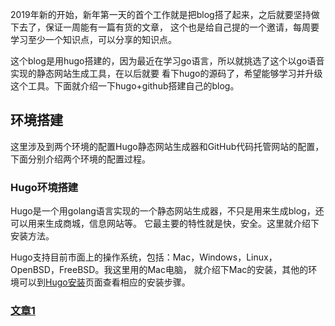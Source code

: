 2019年新的开始，新年第一天的首个工作就是把blog搭了起来，之后就要坚持做下去了，保证一周能有一篇有货的文章，
这个也是给自己提的一个邀请，每周要学习至少一个知识点，可以分享的知识点。

这个blog是用hugo搭建的，因为最近在学习go语言，所以就挑选了这个以go语音实现的静态网站生成工具，在以后就要
看下hugo的源码了，希望能够学习并升级这个工具。下面就介绍一下hugo+github搭建自己的blog。

## 环境搭建

这里涉及到两个环境的配置Hugo静态网站生成器和GitHub代码托管网站的配置，下面分别介绍两个环境的配置过程。

### Hugo环境搭建

Hugo是一个用golang语言实现的一个静态网站生成器，不只是用来生成blog，还可以用来生成商城，信息网站等。
它最主要的特性就是快，安全。这里就介绍下安装方法。

Hugo支持目前市面上的操作系统，包括：Mac，Windows，Linux，OpenBSD，FreeBSD。我这里用的Mac电脑，
就介绍下Mac的安装，其他的环境可以到[Hugo安装](https://gohugo.io/getting-started/installing/)页面查看相应的安装步骤。

### [文章1](http://baidu.com)
